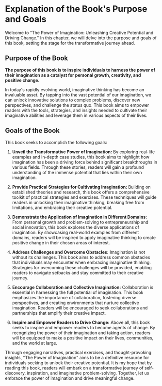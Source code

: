 Explanation of the Book's Purpose and Goals
======================================================

Welcome to "The Power of Imagination: Unleashing Creative Potential and Driving Change." In this chapter, we will delve into the purpose and goals of this book, setting the stage for the transformative journey ahead.

Purpose of the Book
-------------------

**The purpose of this book is to inspire individuals to harness the power of their imagination as a catalyst for personal growth, creativity, and positive change.**

In today's rapidly evolving world, imaginative thinking has become an invaluable asset. By tapping into the vast potential of our imagination, we can unlock innovative solutions to complex problems, discover new perspectives, and challenge the status quo. This book aims to empower readers with the tools, strategies, and insights needed to cultivate their imaginative abilities and leverage them in various aspects of their lives.

Goals of the Book
-----------------

This book seeks to accomplish the following goals:

1. **Unveil the Transformative Power of Imagination:** By exploring real-life examples and in-depth case studies, this book aims to highlight how imagination has been a driving force behind significant breakthroughs in various fields. Through these stories, readers will gain a profound understanding of the immense potential that lies within their own imagination.

2. **Provide Practical Strategies for Cultivating Imagination:** Building on established theories and research, this book offers a comprehensive toolkit of practical strategies and exercises. These techniques will guide readers in unlocking their imaginative thinking, breaking free from limitations, and embracing their creative potential.

3. **Demonstrate the Application of Imagination in Different Domains:** From personal growth and problem-solving to entrepreneurship and social innovation, this book explores the diverse applications of imagination. By showcasing real-world examples from different domains, readers will be inspired to apply imaginative thinking to create positive change in their chosen areas of interest.

4. **Address Challenges and Overcome Obstacles:** Imagination is not without its challenges. This book aims to address common obstacles that individuals may encounter when embracing imaginative thinking. Strategies for overcoming these challenges will be provided, enabling readers to navigate setbacks and stay committed to their creative journey.

5. **Encourage Collaboration and Collective Imagination:** Collaboration is essential in harnessing the full potential of imagination. This book emphasizes the importance of collaboration, fostering diverse perspectives, and creating environments that nurture collective imagination. Readers will be encouraged to seek collaborations and partnerships that amplify their creative impact.

6. **Inspire and Empower Readers to Drive Change:** Above all, this book seeks to inspire and empower readers to become agents of change. By recognizing the power of their imagination and taking action, readers will be equipped to make a positive impact on their lives, communities, and the world at large.

Through engaging narratives, practical exercises, and thought-provoking insights, "The Power of Imagination" aims to be a definitive resource for individuals seeking to unlock their creative potential. It is my hope that by reading this book, readers will embark on a transformative journey of self-discovery, inspiration, and imaginative problem-solving. Together, let us embrace the power of imagination and drive meaningful change.
